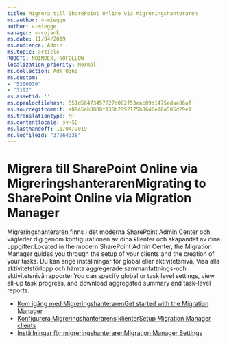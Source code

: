 ```yaml
---
title: Migrera till SharePoint Online via Migreringshanteraren
ms.author: v-miegge
author: v-miegge
manager: v-cojank
ms.date: 11/04/2019
ms.audience: Admin
ms.topic: article
ROBOTS: NOINDEX, NOFOLLOW
localization_priority: Normal
ms.collection: Adm_O365
ms.custom:
- "5300030"
- "3192"
ms.assetid: ''
ms.openlocfilehash: 551d56473457727d082f53eac89d1475edae86af
ms.sourcegitcommit: a8945ab0008f138b2992175b0640e78a505d29e1
ms.translationtype: MT
ms.contentlocale: sv-SE
ms.lasthandoff: 11/04/2019
ms.locfileid: "37964338"
---
```

# <a name="migrating-to-sharepoint-online-via-migration-manager"></a><span data-ttu-id="9db11-102">Migrera till SharePoint Online via Migreringshanteraren</span><span class="sxs-lookup"><span data-stu-id="9db11-102">Migrating to SharePoint Online via Migration Manager</span></span>

<span data-ttu-id="9db11-103">Migreringshanteraren finns i det moderna SharePoint Admin Center och vägleder dig genom konfigurationen av dina klienter och skapandet av dina uppgifter.</span><span class="sxs-lookup"><span data-stu-id="9db11-103">Located in the modern SharePoint Admin Center, the Migration Manager guides you through the setup of your clients and the creation of your tasks.</span></span> <span data-ttu-id="9db11-104">Du kan ange inställningar för global eller aktivitetsnivå, Visa alla aktivitetsförlopp och hämta aggregerade sammanfattnings-och aktivitetsnivå rapporter.</span><span class="sxs-lookup"><span data-stu-id="9db11-104">You can specify global or task level settings, view all-up task progress, and download aggregated summary and task-level reports.</span></span>

* [<span data-ttu-id="9db11-105">Kom igång med Migreringshanteraren</span><span class="sxs-lookup"><span data-stu-id="9db11-105">Get started with the Migration Manager</span></span>](https://docs.microsoft.com/sharepointmigration/mm-get-started)
* [<span data-ttu-id="9db11-106">Konfigurera Migreringshanterarens klienter</span><span class="sxs-lookup"><span data-stu-id="9db11-106">Setup Migration Manager clients</span></span>](https://docs.microsoft.com/sharepointmigration/mm-setup-clients)
* [<span data-ttu-id="9db11-107">Inställningar för migreringshanteraren</span><span class="sxs-lookup"><span data-stu-id="9db11-107">Migration Manager Settings</span></span>](https://docs.microsoft.com/sharepointmigration/mm-settings)